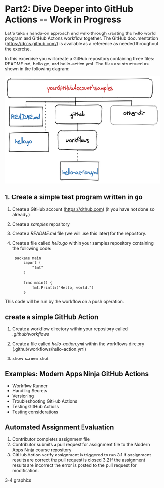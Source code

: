 # Part2: Dive Deeper into GitHub Actions -- Work in Progress

Let's take a hands-on approach and walk-through creating the hello world program and GitHub Actions workflow together.  The GitHub documentation (https://docs.github.com/) is available as a reference as needed throughout the exercise.

In this excercise you will create a GitHub repository containing three files: README.md, hello.go, and hello-action.yml.  The files are structured as shown in the following diagram:

<img src="../images/part2-samples.png" height="350" width="600" alt="directory structure">

## 1. Create a simple test program written in go

1. Create a GitHub account (https://github.com) (if you have not done so already.)

2. Create a *samples* repository 

2. Create a *README.md* file (we will use this later) for the repository.

3. Create a file called *hello.go* within your samples repository containing the following code:

   		package main
			import (
				"fmt"
			)

			func main() {
				fmt.Println("Hello, world.")
			}

This code will be run by the workflow on a push operation.

## create a simple GitHub Action
1. Create a workflow directory within your repository called *.github/workflows*

1. Create a file called *hello-action.yml* within the workflows diretory (.github/workflows/hello-action.yml)

1. show screen shot 



## Examples: Modern Apps Ninja GitHub Actions
* Workflow Runner
* Handling Secrets
* Versioning
* Troubleshooting GitHub Actions
* Testing GitHub Actions
* Testing considerations


## Automated Assignment Evaluation
1. Contributor completes assignment file
2. Contributor submits a pull request for assignment file to the Modern Apps Ninja course repository
3. GitHub Action verify-assignment is triggered to run
3.1 If assignment results are correct the pull request is closed
3.2 If the assignment results are incorrect the error is posted to the pull request for modification.

3-4 graphics


